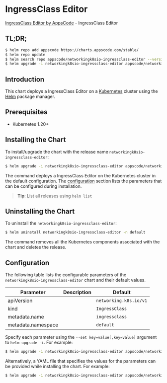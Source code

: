 # IngressClass Editor

[IngressClass Editor by AppsCode](https://appscode.com) - IngressClass Editor

## TL;DR;

```bash
$ helm repo add appscode https://charts.appscode.com/stable/
$ helm repo update
$ helm search repo appscode/networkingk8sio-ingressclass-editor --version=v0.20.0
$ helm upgrade -i networkingk8sio-ingressclass-editor appscode/networkingk8sio-ingressclass-editor -n default --create-namespace --version=v0.20.0
```

## Introduction

This chart deploys a IngressClass Editor on a [Kubernetes](http://kubernetes.io) cluster using the [Helm](https://helm.sh) package manager.

## Prerequisites

- Kubernetes 1.20+

## Installing the Chart

To install/upgrade the chart with the release name `networkingk8sio-ingressclass-editor`:

```bash
$ helm upgrade -i networkingk8sio-ingressclass-editor appscode/networkingk8sio-ingressclass-editor -n default --create-namespace --version=v0.20.0
```

The command deploys a IngressClass Editor on the Kubernetes cluster in the default configuration. The [configuration](#configuration) section lists the parameters that can be configured during installation.

> **Tip**: List all releases using `helm list`

## Uninstalling the Chart

To uninstall the `networkingk8sio-ingressclass-editor`:

```bash
$ helm uninstall networkingk8sio-ingressclass-editor -n default
```

The command removes all the Kubernetes components associated with the chart and deletes the release.

## Configuration

The following table lists the configurable parameters of the `networkingk8sio-ingressclass-editor` chart and their default values.

|     Parameter      | Description |              Default              |
|--------------------|-------------|-----------------------------------|
| apiVersion         |             | <code>networking.k8s.io/v1</code> |
| kind               |             | <code>IngressClass</code>         |
| metadata.name      |             | <code>ingressclass</code>         |
| metadata.namespace |             | <code>default</code>              |


Specify each parameter using the `--set key=value[,key=value]` argument to `helm upgrade -i`. For example:

```bash
$ helm upgrade -i networkingk8sio-ingressclass-editor appscode/networkingk8sio-ingressclass-editor -n default --create-namespace --version=v0.20.0 --set apiVersion=networking.k8s.io/v1
```

Alternatively, a YAML file that specifies the values for the parameters can be provided while
installing the chart. For example:

```bash
$ helm upgrade -i networkingk8sio-ingressclass-editor appscode/networkingk8sio-ingressclass-editor -n default --create-namespace --version=v0.20.0 --values values.yaml
```
